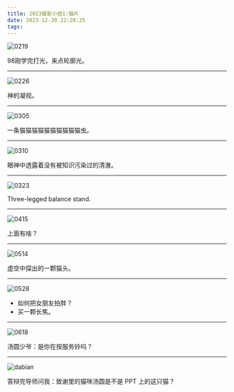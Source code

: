 ```yaml
---
title: 2023摄影小结1:猫片
date: 2023-12-30 22:28:25
tags:
---
```


![0219](https://pic.shaoyecheng.com/blog/2023photo1/0219light.jpg)

98刚学完打光，来点轮廓光。

---

![0226](https://pic.shaoyecheng.com/blog/2023photo1/0226god_of_cat.JPG)

神的凝视。

---

![0305](https://pic.shaoyecheng.com/blog/2023photo1/0305catsworm.jpg)

一条猫猫猫猫猫猫猫猫猫猫虫。

---

![0310](https://pic.shaoyecheng.com/blog/2023photo1/0310knowledgeless.JPG)

眼神中透露着没有被知识污染过的清澈。

---

![0323](https://pic.shaoyecheng.com/blog/2023photo1/0323up.JPG)

Three-legged balance stand.

---

![0415](https://pic.shaoyecheng.com/blog/2023photo1/0415uphead.JPG)

上面有啥？

---

![0514](https://pic.shaoyecheng.com/blog/2023photo1/0514cat_in_shadow.jpg)

虚空中探出的一颗猫头。

---

![0528](https://pic.shaoyecheng.com/blog/2023photo1/0528heavy_cat.JPG)

- 如何把女朋友拍胖？
- 买一颗长焦。

---

![0618](https://pic.shaoyecheng.com/blog/2023photo1/0618waiter.JPG)

汤圆少爷：是你在按服务铃吗？

---

![dabian](https://pic.shaoyecheng.com/blog/2023photo1/cat_ppt.gif)

答辩完导师问我：致谢里的猫咪汤圆是不是 PPT 上的这只猫？